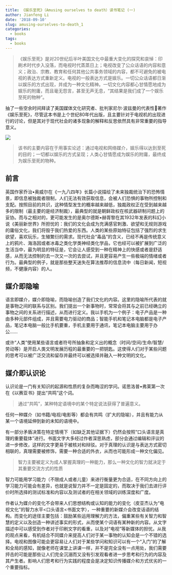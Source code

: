 ```yaml
---
title: 《娱乐至死》（Amusing ourselves to death）读书笔记 (一)
author: Jianfeng Li
date: '2018-09-10'
slug: amusing-ourselves-to-death_1
categories:
  - books
tags:
  - books
---
```


>《娱乐至死》是对20世纪后半叶美国文化中最重大变化的探究和哀悼：印刷术时代步入没落，而电视时代蒸蒸日上；电视改变了公众话语的内容和意义；政治、宗教、教育和任何其他公共事务领域的内容，都不可避免的被电视的表达方式重新定义。电视的一般表达方式是娱乐。一切公众话语都日渐以娱乐的方式出现，并成为一种文化精神。一切文化内容都心甘情愿地成为娱乐的附庸，而且毫无怨言，甚至无声无息，“其结果是我们成了一个娱乐至死的物种”。

抽了一些空余时间拜读了美国媒体文化研究者、批判家尼尔·波兹曼的代表性著作《娱乐至死》，尽管这本书是上个世纪80年代出版，且主要针对于电视机的出现进行的讨论，但是其对于现代社会的诸多现象的解释和反思依然具有非常重要的指导意义。

[![](https://img3.doubanio.com/view/subject/l/public/s6776106.jpg)](https://book.douban.com/subject/1062193/)

> 该书的主要内容在于用事实论述：通过电视和网络媒介，娱乐得以达到至死的目的；一切都以娱乐的方式呈现；人类心甘情愿成为娱乐的附庸，最终成为娱乐至死的物种。

## 前言

英国作家乔治•奥威尔在《一九八四年》长篇小说描绘了未来独裁统治下的恐怖情景，即信息被独裁者限制，人们无法有效获取信息，会被人们恐惧的事物所控制和支配。按照目前的共识，这种情型发生的概率越来越低，独裁政权正在受到越来越多的限制（最主要的是经济制裁），最典型的就是朝鲜政权在核武器研制问题上的妥协。而与之相对的，更可能发生的是奥尔德斯•赫胥黎在其1932年发表的科幻小说《美丽新世界》所担忧的：我们的文化会成为充满感官刺激、欲望和无规则游戏的庸俗文化，我们将毁于我们热爱的东西。人类的某些原始特征包括了强烈的求生欲望，喜欢玩乐，生殖繁衍的需求。现代社会“毒品”的含义，已经不再是传统意义上的鸦片、海洛因或者冰毒之类化学类神经类化学品，它也经可以被扩展到广泛的生活当中，最为明显的特征是，它会让人感受到一种在精神上的快感或者是舒适感，从而无法控制的去一次又一次的去尝试，并且更容易产生一些极端的情绪或者行为。最典型的例子，就是那些整天迷失在算法推荐的信息流中（每日新闻，短视频，不健康内容）的人。

## 媒介即隐喻

语言即媒介，媒介即隐喻，而隐喻创造了我们文化的内容。这里的隐喻所代表的就是事物之间的联系与区别。我们提出一个新事物时，常常会将其与之前已经确立的事物之间的关系进行描述，从而进行定义。我以手机为一个例子：电子产品是一种由多种元部件组成，并且需要电力驱动的商品；智能手机和笔记本电脑都是电子产品，笔记本电脑一般比手机要重，手机主要用于通讯，笔记本电脑主要用于办公......

或许“人类”使用某些语言或者符号所抽象和定义出的概念（时间/空间/生命/智慧/劳动等）是开启人类文明发展历程的最重要的一把钥匙。这使得人们对于某些问题的思考可以被广泛交流和留存并最终可以被选择并融入一种文明的文化。

## 媒介即认识论

认识论是一门有关知识的起源和性质的复杂而晦涩的学问。诺思洛普•弗莱第一次在《以赛亚书》提出“共鸣”这个词。

> 通过“共鸣”，某种特定语境中的某个特定说法获得了普遍意义。

任何一种媒介（如书籍/电视/电影等）都会有共鸣（扩大的隐喻），并且有能力从某一个语境延伸到新的未知的语境中。

有一部分矛盾决策在特定情境下（如缺乏其他证据下）仍然会按照“口头语言是真理的重要载体”进行。书面文字大多经过作者深思熟虑，部分会通过编辑和评议的进一步修改，这样的文字更易于被核对和辩驳。对于真理的认识是与表达方式密切相联的，真理需要被修饰，需要一种合适的外衣，从而也可能形成一种文化偏见。

> 智力主要被定义为成人掌握真理的一种能力，那么一种文化的智力就决定于其重要交流方式的性质

智力可能用学习能力（不限成人或者儿童）来进行衡量更为合适，在不同方向上的学习能力可能会有差异，也就是说智力并不一定是固定的，而取决于我们去进行评价时所选择的测试标准和内容以及测试者的在相关领域的训练深度和广度。

作者认为媒介的变化不会带来人们思想结构或认知的能力的变化（皮亚杰认为“电视文化”的智力水平<口头语言<书面文字），一种重要的新媒介会改变话语的结构。而变化的途径主要包括：鼓励某些运用理解力的方法，偏重某些有关智力和智慧的定义以及创造一种讲述事实的形式，从而使某个词语有某种新的内容。从文字描述中可以感受到作者对于印刷文字的看重，以及对“电视”等新媒体的担忧。从我的观点来看，有机结合不同媒介来提高人们对于某一事物的认知会是一个不错的选择。电视和图像可能会更容易让人们对于某些学问和知识可以有一个“入门”的了解和全局的感知，就像老师在课堂上讲课一样，并不是完全没有一点用处，我们需要抨击的可能是那些让人们完全沉溺而又没有引发观看者进一步思考和行为的内容及其产生者。影响人们思考和行为实践的程度会是决定知识传播媒介和方式优劣的一个重要指标。